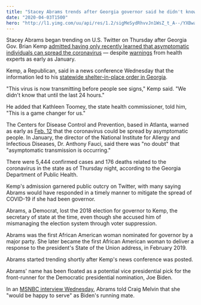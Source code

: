 ```yaml
---
title: "Stacey Abrams trends after Georgia governor said he didn't know about asymptomatic spread"
date: "2020-04-03T1500"
hero: "http://l1.yimg.com/uu/api/res/1.2/sigMeSydRhvvJn1WsZ_t_A--/YXBwaWQ9eXRhY2h5b247aD04Njt3PTEzMDs-/https://media.zenfs.com/en-US/nbc_news_122/993f5f02d4cd736d2a0d3457f83b034e"
---
```

Stacey Abrams began trending on U.S. Twitter on Thursday after Georgia
Gov. Brian Kemp [admitted having only recently learned that asymptomatic
individuals can spread the coronavirus][1] — despite [warnings][2] from
health experts as early as January.

Kemp, a Republican, said in a news conference Wednesday that the
information led to his [statewide shelter-in-place order in Georgia][3].

"This virus is now transmitting before people see signs," Kemp said. "We
didn't know that until the last 24 hours."

He added that Kathleen Toomey, the state health commissioner, told him,
"This is a game changer for us."

The Centers for Disease Control and Prevention, based in Atlanta, warned
as early as [Feb. 12][4] that the coronavirus could be spread by
asymptomatic people. In January, the director of the National Institute
for Allergy and Infectious Diseases, Dr. Anthony Fauci, said there was
"no doubt" that "asymptomatic transmission is occurring."

There were 5,444 confirmed cases and 176 deaths related to the
coronavirus in the state as of Thursday night, according to the Georgia
Department of Public Health.

Kemp's admission garnered public outcry on Twitter, with many saying
Abrams would have responded in a timely manner to mitigate the spread of
COVID-19 if she had been governor.

Abrams, a Democrat, lost the 2018 election for governor to Kemp, the
secretary of state at the time, even though she accused him of
mismanaging the election system through voter suppression.

Abrams was the first African American woman nominated for governor by a
major party. She later became the first African American woman to
deliver a response to the president's State of the Union address, in
February 2019.

Abrams started trending shortly after Kemp's news conference was posted.

Abrams' name has been floated as a potential vice presidential pick for
the front-runner for the Democratic presidential nomination, Joe Biden.

In an [MSNBC interview Wednesday][5], Abrams told Craig Melvin that she
"would be happy to serve" as Biden's running mate.

   [1]: https://www.nbcnews.com/politics/politics-news/georgia-gov-brian-kemp-admits-he-just-learned-asymptomatic-people-n1174976
   [2]: https://www.cnn.com/2020/01/31/health/coronavirus-asymptomatic-spread-study/index.html
   [3]: https://www.cnbc.com/2020/04/01/florida-gov-ron-desantis-issues-stay-at-home-order-amid-coronavirus-outbreak.html
   [4]: https://web.archive.org/web/20200212223008/https://www.cdc.gov/coronavirus/2019-ncov/hcp/faq.html
   [5]: https://www.msnbc.com/craig-melvin/watch/watch-stacey-abrams-would-be-happy-to-serve-as-biden-s-running-mate-81490501591